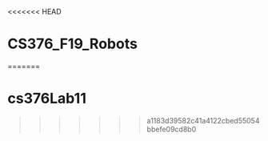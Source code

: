 <<<<<<< HEAD
# CS376_F19_Robots
=======
# cs376Lab11
>>>>>>> a1183d39582c41a4122cbed55054bbefe09cd8b0
